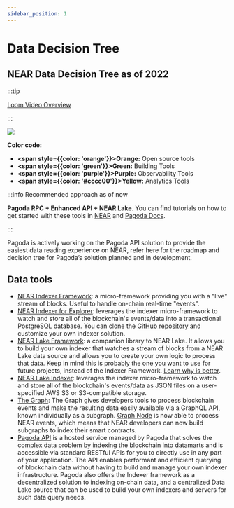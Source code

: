 ```yaml
---
sidebar_position: 1
---
```


# Data Decision Tree

## NEAR Data Decision Tree as of 2022

:::tip

[Loom Video Overview](https://www.loom.com/share/b6894b06a617453b81ae8872ab914b76)

:::

[![](/img/tree/image4.png)](/img/tree/image4.png)


**Color code:**
- **<span style={{color: 'orange'}}>Orange</span>:** Open source tools
- **<span style={{color: 'green'}}>Green</span>:** Building Tools
- **<span style={{color: 'purple'}}>Purple</span>:** Observability Tools
- **<span style={{color: '#cccc00'}}>Yellow</span>:** Analytics Tools


:::info Recommended approach as of now

**Pagoda RPC + Enhanced API + NEAR Lake**.
You can find tutorials on how to get started with these tools in [NEAR](http://docs.near.org) and [Pagoda Docs](http://docs.pagoda.co).

:::

Pagoda is actively working on the Pagoda API solution to provide the easiest data reading experience on NEAR, refer here for the roadmap and decision tree for Pagoda’s solution planned and in development.

## Data tools

* [NEAR Indexer Framework](https://docs.near.org/concepts/advanced/near-indexer-framework): a micro-framework providing you with a "live" stream of blocks. Useful to handle on-chain real-time "events".
* [NEAR Indexer for Explorer](https://docs.near.org/tools/indexer-for-explorer): leverages the indexer micro-framework to watch and store all of the blockchain's events/data into a transactional PostgreSQL database. You can clone the [GitHub repository](https://github.com/near/near-indexer-for-explorer) and customize your own indexer solution.
* [NEAR Lake Framework](https://docs.near.org/concepts/advanced/near-lake-framework): a companion library to NEAR Lake. It allows you to build your own indexer that watches a stream of blocks from a NEAR Lake data source and allows you to create your own logic to process that data. Keep in mind this is probably the one you want to use for future projects, instead of the Indexer Framework. [Learn why is better](https://docs.near.org/concepts/advanced/near-indexer-framework#why-is-it-better-than-near-indexer-framework).
* [NEAR Lake Indexer](https://docs.near.org/concepts/advanced/near-lake-framework): leverages the indexer micro-framework to watch and store all of the blockchain's events/data as JSON files on a user-specified AWS S3 or S3-compatible storage.
* [The Graph](https://thegraph.com/docs/en/cookbook/near/): The Graph gives developers tools to process blockchain events and make the resulting data easily available via a GraphQL API, known individually as a subgraph. [Graph Node](https://github.com/graphprotocol/graph-node) is now able to process NEAR events, which means that NEAR developers can now build subgraphs to index their smart contracts.
* [Pagoda API](https://pagoda.co) is a hosted service managed by Pagoda that solves the complex data problem by indexing the blockchain into datamarts and is accessible via standard RESTful APIs for you to directly use in any part of your application. The API enables performant and efficient querying of blockchain data without having to build and manage your own indexer infrastructure. Pagoda also offers the Indexer framework as a decentralized solution to indexing on-chain data, and a centralized Data Lake source that can be used to build your own indexers and servers for such data query needs.

